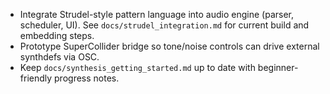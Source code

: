 - Integrate Strudel-style pattern language into audio engine (parser, scheduler, UI).  See `docs/strudel_integration.md` for current build and embedding steps.
- Prototype SuperCollider bridge so tone/noise controls can drive external synthdefs via OSC.
- Keep `docs/synthesis_getting_started.md` up to date with beginner-friendly progress notes.
